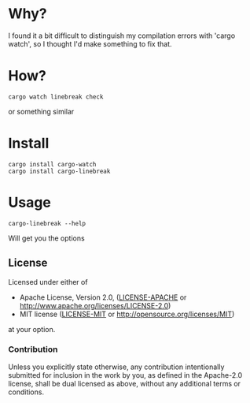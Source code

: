 # Why?
I found it a bit difficult to distinguish my compilation errors with 'cargo watch', so I thought I'd make something to fix that.

# How?
```
cargo watch linebreak check
```
or something similar

# Install
```
cargo install cargo-watch
cargo install cargo-linebreak
```

# Usage
```
cargo-linebreak --help
```
Will get you the options
## License

Licensed under either of

 * Apache License, Version 2.0, ([LICENSE-APACHE](LICENSE-APACHE) or http://www.apache.org/licenses/LICENSE-2.0)
 * MIT license ([LICENSE-MIT](LICENSE-MIT) or http://opensource.org/licenses/MIT)

at your option.

### Contribution

Unless you explicitly state otherwise, any contribution intentionally
submitted for inclusion in the work by you, as defined in the Apache-2.0
license, shall be dual licensed as above, without any additional terms or
conditions.
